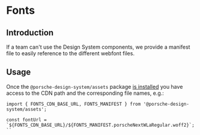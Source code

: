 # Fonts

## Introduction
If a team can't use the Design System components, we provide a manifest file to easily reference to the different webfont files.

## Usage 
Once the `@porsche-design-system/assets` package [is installed](assets/introduction) you have access to the CDN path and the corresponding file names, e.g.:

```
import { FONTS_CDN_BASE_URL, FONTS_MANIFEST } from '@porsche-design-system/assets';

const fontUrl = `${FONTS_CDN_BASE_URL}/${FONTS_MANIFEST.porscheNextWLaRegular.woff2}`;
``
